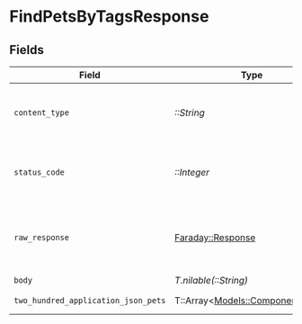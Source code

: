 # FindPetsByTagsResponse


## Fields

| Field                                                                       | Type                                                                        | Required                                                                    | Description                                                                 |
| --------------------------------------------------------------------------- | --------------------------------------------------------------------------- | --------------------------------------------------------------------------- | --------------------------------------------------------------------------- |
| `content_type`                                                              | *::String*                                                                  | :heavy_check_mark:                                                          | HTTP response content type for this operation                               |
| `status_code`                                                               | *::Integer*                                                                 | :heavy_check_mark:                                                          | HTTP response status code for this operation                                |
| `raw_response`                                                              | [Faraday::Response](https://www.rubydoc.info/gems/faraday/Faraday/Response) | :heavy_check_mark:                                                          | Raw HTTP response; suitable for custom response parsing                     |
| `body`                                                                      | *T.nilable(::String)*                                                       | :heavy_minus_sign:                                                          | N/A                                                                         |
| `two_hundred_application_json_pets`                                         | T::Array<[Models::Components::Pet](../../models/shared/pet.md)>             | :heavy_minus_sign:                                                          | successful operation                                                        |